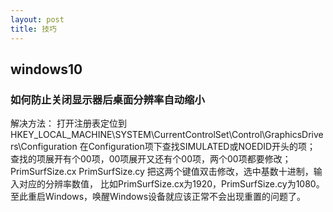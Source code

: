 ```yaml
---
layout: post
title: 技巧
---
```


## windows10

### 如何防止关闭显示器后桌面分辨率自动缩小

解决方法：
打开注册表定位到HKEY_LOCAL_MACHINE\SYSTEM\CurrentControlSet\Control\GraphicsDrivers\Configuration
在Configuration项下查找SIMULATED或NOEDID开头的项；
查找的项展开有个00项，00项展开又还有个00项，两个00项都要修改；
PrimSurfSize.cx
PrimSurfSize.cy
把这两个键值双击修改，选中基数十进制，输入对应的分辨率数值，
比如PrimSurfSize.cx为1920，PrimSurfSize.cy为1080。
至此重启Windows，唤醒Windows设备就应该正常不会出现重置的问题了。

